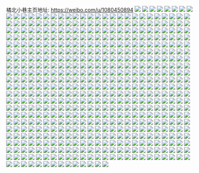 橘北小巷主页地址: https://weibo.com/u/1080450894 
![](https://wx4.sinaimg.cn/mw2000/40665f4ely1h9kt5aqblaj227k2y31ky.jpg) 
![](https://wx4.sinaimg.cn/mw2000/40665f4ely1h9kt587vdej20kw0kwtcn.jpg) 
![](https://wx4.sinaimg.cn/mw2000/40665f4ely1h9k0fqu58vj21ho1zkqv5.jpg) 
![](https://wx4.sinaimg.cn/mw2000/40665f4ely1h9hrdzfn9tj22c0340u0x.jpg) 
![](https://wx4.sinaimg.cn/mw2000/40665f4ely1h9bhupjjh9j20zo2567wi.jpg) 
![](https://wx4.sinaimg.cn/mw2000/40665f4ely1h9bhuri51gj20zo256x6p.jpg) 
![](https://wx4.sinaimg.cn/mw2000/40665f4ely1h9bhuo0wsuj20zo256u0x.jpg) 
![](https://wx4.sinaimg.cn/mw2000/40665f4ely1h9bhuuehshj20zo256x6p.jpg) 
![](https://wx4.sinaimg.cn/mw2000/40665f4ely1h9bhuspc3aj20zo2564qp.jpg) 
![](https://wx4.sinaimg.cn/mw2000/40665f4ely1h98cm7t59sj23402c0hdt.jpg) 
![](https://wx4.sinaimg.cn/mw2000/40665f4ely1h987s44xclj20zo1bkthp.jpg) 
![](https://wx4.sinaimg.cn/mw2000/40665f4ely1h8wlprrclgj20wi1ycaj1.jpg) 
![](https://wx4.sinaimg.cn/mw2000/40665f4ely1h8vknzex8yj21hc0u0wsz.jpg) 
![](https://wx4.sinaimg.cn/mw2000/40665f4ely1h8tae50bikj219e1okh38.jpg) 
![](https://wx4.sinaimg.cn/mw2000/40665f4ely1h8tae5sry6j219e1oktp8.jpg) 
![](https://wx4.sinaimg.cn/mw2000/40665f4ely1h8tae68gwlj219e1ok1af.jpg) 
![](https://wx4.sinaimg.cn/mw2000/40665f4ely1h8tae6mj6vj219e1okdzn.jpg) 
![](https://wx4.sinaimg.cn/mw2000/40665f4ely1h8tae7g40rj22c0340b29.jpg) 
![](https://wx4.sinaimg.cn/mw2000/40665f4ely1h8tae4ez9vj20zo0zo0zz.jpg) 
![](https://wx4.sinaimg.cn/mw2000/40665f4ely1h8rybbjfwkj20zo256qv6.jpg) 
![](https://wx4.sinaimg.cn/mw2000/40665f4ely1h8r656rd38j20zo1bkq8h.jpg) 
![](https://wx4.sinaimg.cn/mw2000/40665f4ely1h8r63e0cp4j22c02c0kjl.jpg) 
![](https://wx4.sinaimg.cn/mw2000/40665f4ely1h8qyulzyvtj20sp1f0q8v.jpg) 
![](https://wx4.sinaimg.cn/mw2000/40665f4ely1h8poxft9jqj21w91w9kjl.jpg) 
![](https://wx4.sinaimg.cn/mw2000/40665f4ely1h8ly3l0io9j21nk27fhdt.jpg) 
![](https://wx4.sinaimg.cn/mw2000/40665f4ely1h8hgi10dp5j20zo2567vx.jpg) 
![](https://wx4.sinaimg.cn/mw2000/40665f4ely1h8hgit7hujj22qg21u7wi.jpg) 
![](https://wx4.sinaimg.cn/mw2000/40665f4ely1h8fb54i90aj20u01hcn5p.jpg) 
![](https://wx4.sinaimg.cn/mw2000/40665f4ely1h8d646nk8bj20zo256ahc.jpg) 
![](https://wx4.sinaimg.cn/mw2000/40665f4ely1h86w3sibxyj20zo25615j.jpg) 
![](https://wx4.sinaimg.cn/mw2000/40665f4ely1h83ntn0viej21zl2nge83.jpg) 
![](https://wx4.sinaimg.cn/mw2000/40665f4ely1h83gfwpkdnj20zo0hvac5.jpg) 
![](https://wx4.sinaimg.cn/mw2000/40665f4ely1h7z4t7whcxj22c0340x6p.jpg) 
![](https://wx4.sinaimg.cn/mw2000/40665f4ely1h7td7krhxcj22c0340u0x.jpg) 
![](https://wx4.sinaimg.cn/mw2000/40665f4ely1h7td7lfvfnj21wv2jte81.jpg) 
![](https://wx4.sinaimg.cn/mw2000/40665f4ely1h7sy0sf4jlj20zo256kjl.jpg) 
![](https://wx4.sinaimg.cn/mw2000/40665f4ely1h7qzkmb8g5j21hi1zce81.jpg) 
![](https://wx4.sinaimg.cn/mw2000/40665f4ely1h7oc8fpmbpj20zo0zo78b.jpg) 
![](https://wx4.sinaimg.cn/mw2000/40665f4ely1h7fgpu6w0kj20zo256kjl.jpg) 
![](https://wx4.sinaimg.cn/mw2000/40665f4ely1h7daue1xqaj20zo0zo7bc.jpg) 
![](https://wx4.sinaimg.cn/mw2000/40665f4ely1h7bqsv02s5j20zo0hgq52.jpg) 
![](https://wx4.sinaimg.cn/mw2000/40665f4ely1h79q5b9f24j20te095tas.jpg) 
![](https://wx4.sinaimg.cn/mw2000/40665f4ely1h772k0hwo8j22560zohdv.jpg) 
![](https://wx4.sinaimg.cn/mw2000/40665f4ely1h75ssiz0xwj22ot3l3ni5.jpg) 
![](https://wx4.sinaimg.cn/mw2000/40665f4ely1h75ssdjqhuj223u2t47wj.jpg) 
![](https://wx4.sinaimg.cn/mw2000/40665f4ely1h751cd815ij20w01dcdi4.jpg) 
![](https://wx4.sinaimg.cn/mw2000/40665f4egy1h6thf4sm5nj20k00zktdy.jpg) 
![](https://wx4.sinaimg.cn/mw2000/40665f4egy1h6qc9crhj8j22ot3l3u0z.jpg) 
![](https://wx4.sinaimg.cn/mw2000/40665f4egy1h6oulodms6j225q2vnqv5.jpg) 
![](https://wx4.sinaimg.cn/mw2000/40665f4egy1h6nsfeioe3j21j02ps7wi.jpg) 
![](https://wx4.sinaimg.cn/mw2000/40665f4egy1h6nsfhcxmcj21j02ps7wi.jpg) 
![](https://wx4.sinaimg.cn/mw2000/40665f4egy1h6lv7bf3nbj21z11z1kjl.jpg) 
![](https://wx4.sinaimg.cn/mw2000/40665f4egy1h6dhb8u10qj22dc35sais.jpg) 
![](https://wx4.sinaimg.cn/mw2000/40665f4egy1h6dhb3iqorj22ji1wmjxd.jpg) 
![](https://wx4.sinaimg.cn/mw2000/40665f4egy1h6dhbdtvrhj22dc35s7dy.jpg) 
![](https://wx4.sinaimg.cn/mw2000/40665f4egy1h6dhbgf8s7j22my1z7u0x.jpg) 
![](https://wx4.sinaimg.cn/mw2000/40665f4egy1h6dhc6n91ij229p1paakn.jpg) 
![](https://wx4.sinaimg.cn/mw2000/40665f4egy1h6cktoeh9gj22ai320e83.jpg) 
![](https://wx4.sinaimg.cn/mw2000/40665f4egy1h6cku4bbbtj22ai320u0y.jpg) 
![](https://wx4.sinaimg.cn/mw2000/40665f4egy1h6cktw2jkbj22ai320b2b.jpg) 
![](https://wx4.sinaimg.cn/mw2000/40665f4egy1h6cktsuyr1j22ai320hdu.jpg) 
![](https://wx4.sinaimg.cn/mw2000/40665f4egy1h6cku0dp6rj22ai3201kz.jpg) 
![](https://wx4.sinaimg.cn/mw2000/40665f4egy1h6cktk0twtj22ai320kjm.jpg) 
![](https://wx4.sinaimg.cn/mw2000/40665f4egy1h622kglwwij20u00u0q6b.jpg) 
![](https://wx4.sinaimg.cn/mw2000/40665f4egy1h60rfoar2ej20zo256u0x.jpg) 
![](https://wx4.sinaimg.cn/mw2000/40665f4egy1h5txcttfc0j223u2t4npd.jpg) 
![](https://wx4.sinaimg.cn/mw2000/40665f4egy1h5smt7u0f0j21y52lihdt.jpg) 
![](https://wx4.sinaimg.cn/mw2000/40665f4egy1h5smt5hlkoj223u2t4npd.jpg) 
![](https://wx4.sinaimg.cn/mw2000/40665f4egy1h5smtanvo9j21s92dpe81.jpg) 
![](https://wx4.sinaimg.cn/mw2000/40665f4egy1h5smtd1eyaj223u2t4npd.jpg) 
![](https://wx4.sinaimg.cn/mw2000/40665f4egy1h5mxmb6bhhj20xn0xn132.jpg) 
![](https://wx4.sinaimg.cn/mw2000/40665f4egy1h5bn2mikafj226r2x0b2a.jpg) 
![](https://wx4.sinaimg.cn/mw2000/40665f4egy1h5bn2o7logj21t82eynpd.jpg) 
![](https://wx4.sinaimg.cn/mw2000/40665f4egy1h5bn2uk9fqj225m2vie82.jpg) 
![](https://wx4.sinaimg.cn/mw2000/40665f4egy1h5bn2ozfe1j20ov0x5dhr.jpg) 
![](https://wx4.sinaimg.cn/mw2000/40665f4egy1h5bn31356nj22bi33ehdx.jpg) 
![](https://wx4.sinaimg.cn/mw2000/40665f4egy1h594hfaphqj20e70anjti.jpg) 
![](https://wx4.sinaimg.cn/mw2000/40665f4egy1h56tgnhfahj20zo256b2a.jpg) 
![](https://wx4.sinaimg.cn/mw2000/40665f4egy1h56tgse18dj20zo256x6p.jpg) 
![](https://wx4.sinaimg.cn/mw2000/40665f4egy1h55tabjo7lj22292r0x6p.jpg) 
![](https://wx4.sinaimg.cn/mw2000/40665f4egy1h4jww9nz4gj20u01hcnap.jpg) 
![](https://wx4.sinaimg.cn/mw2000/40665f4egy1h4aob056nej22c02c0kjl.jpg) 
![](https://wx4.sinaimg.cn/mw2000/40665f4egy1h4aoajnl2yj22c02c04qq.jpg) 
![](https://wx4.sinaimg.cn/mw2000/40665f4egy1h414o9yx6ej21ds0n01kx.jpg) 
![](https://wx4.sinaimg.cn/mw2000/40665f4egy1h4094nwjkaj20rv0xh44s.jpg) 
![](https://wx4.sinaimg.cn/mw2000/40665f4egy1h3yscjln2yj20zo256x6p.jpg) 
![](https://wx4.sinaimg.cn/mw2000/40665f4egy1h3qh7tclcvj20st12ftfr.jpg) 
![](https://wx4.sinaimg.cn/mw2000/40665f4egy1h3f2n1km55j20zo256x6p.jpg) 
![](https://wx4.sinaimg.cn/mw2000/40665f4egy1h39bzdv81uj20zo2564mi.jpg) 
![](https://wx4.sinaimg.cn/mw2000/40665f4egy1h33qrgwyr5j20sg1kwdw0.jpg) 
![](https://wx4.sinaimg.cn/mw2000/40665f4egy1h33qro4joxj20sg1kwnc1.jpg) 
![](https://wx4.sinaimg.cn/mw2000/40665f4egy1h33qrmz37yj20u01hc4d6.jpg) 
![](https://wx4.sinaimg.cn/mw2000/40665f4egy1h32iitbs67j20v715l7ax.jpg) 
![](https://wx4.sinaimg.cn/mw2000/40665f4egy1h32iisd3d0j22c02c0kjl.jpg) 
![](https://wx4.sinaimg.cn/mw2000/40665f4egy1h32ij12x2dj22c02c0kjm.jpg) 
![](https://wx4.sinaimg.cn/mw2000/40665f4egy1h32ij299obj20zo0zotcz.jpg) 
![](https://wx4.sinaimg.cn/mw2000/40665f4egy1h2z9g3qy0yj20iq0iqgn0.jpg) 
![](https://wx4.sinaimg.cn/mw2000/40665f4egy1h2z9hi8rv1j20zo0zo12m.jpg) 
![](https://wx4.sinaimg.cn/mw2000/40665f4egy1h2giu90411j20zo256u0x.jpg) 
![](https://wx4.sinaimg.cn/mw2000/40665f4egy1h2c2c60530j20zo256qeo.jpg) 
![](https://wx4.sinaimg.cn/mw2000/40665f4egy1h2c2c58rhuj20qm1hg11w.jpg) 
![](https://wx4.sinaimg.cn/mw2000/40665f4egy1h2bqmi89gxj22c02c0npd.jpg) 
![](https://wx4.sinaimg.cn/mw2000/40665f4egy1h263rk2sdlj21401e0ds3.jpg) 
![](https://wx4.sinaimg.cn/mw2000/40665f4egy1h263raoeq4j229f30knpf.jpg) 
![](https://wx4.sinaimg.cn/mw2000/40665f4egy1h263rinr7nj21401e017v.jpg) 
![](https://wx4.sinaimg.cn/mw2000/40665f4egy1h259t07mgoj214p1iadxn.jpg) 
![](https://wx4.sinaimg.cn/mw2000/40665f4egy1h259t13592j216k1krka4.jpg) 
![](https://wx4.sinaimg.cn/mw2000/40665f4egy1h22c5aofadj21ok28qb29.jpg) 
![](https://wx4.sinaimg.cn/mw2000/40665f4egy1h22c5bxg2vj21tu2fs4qp.jpg) 
![](https://wx4.sinaimg.cn/mw2000/40665f4egy1h21mk0jvu1j21iq20y7l0.jpg) 
![](https://wx4.sinaimg.cn/mw2000/40665f4egy1h21mk1uvtej21ts2fqh1u.jpg) 
![](https://wx4.sinaimg.cn/mw2000/40665f4egy1h21mk303w9j21lx257dyb.jpg) 
![](https://wx4.sinaimg.cn/mw2000/40665f4egy1h21mk43e44j21vy2imh3x.jpg) 
![](https://wx4.sinaimg.cn/mw2000/40665f4egy1h1oyga6xcwj21wn2jjb29.jpg) 
![](https://wx4.sinaimg.cn/mw2000/40665f4egy1h1oyg7bv8yj22c0340qv7.jpg) 
![](https://wx4.sinaimg.cn/mw2000/40665f4egy1h1oygbid5xj21wc2j4e81.jpg) 
![](https://wx4.sinaimg.cn/mw2000/40665f4egy1h1fnpa9xlwj21uj1dw4qp.jpg) 
![](https://wx4.sinaimg.cn/mw2000/40665f4egy1h1fnp8608mj24mo3344qv.jpg) 
![](https://wx4.sinaimg.cn/mw2000/40665f4egy1h11tonx9pjj22c02c0qkc.jpg) 
![](https://wx4.sinaimg.cn/mw2000/40665f4egy1h0zhyl2gs7j213e13ek3d.jpg) 
![](https://wx4.sinaimg.cn/mw2000/40665f4ely1h0y7mxq6qij21rl1rlh9g.jpg) 
![](https://wx4.sinaimg.cn/mw2000/40665f4egy1h0vu4xlz6xj20u00u0wn5.jpg) 
![](https://wx4.sinaimg.cn/mw2000/40665f4egy1h0ujldbtsqj20zo256x6p.jpg) 
![](https://wx4.sinaimg.cn/mw2000/40665f4egy1h0s8keo84ej20u00u042t.jpg) 
![](https://wx4.sinaimg.cn/mw2000/40665f4egy1h0s8kg5tcij20u00u00uy.jpg) 
![](https://wx4.sinaimg.cn/mw2000/40665f4ely1h0qzb7xerfj20jz0qnq4j.jpg) 
![](https://wx4.sinaimg.cn/mw2000/40665f4egy1h0oj1qk9y7j21400u07ef.jpg) 
![](https://wx4.sinaimg.cn/mw2000/40665f4egy1h0mr2h2a1ej22bz2bz7wi.jpg) 
![](https://wx4.sinaimg.cn/mw2000/40665f4egy1h0ke6h080kj20zo183dq0.jpg) 
![](https://wx4.sinaimg.cn/mw2000/40665f4egy1h0ivtgj4rbj20zo256b29.jpg) 
![](https://wx4.sinaimg.cn/mw2000/40665f4egy1h0ivtkepj6j20zo256b29.jpg) 
![](https://wx4.sinaimg.cn/mw2000/40665f4egy1h0ivtny6qkj20zo256b29.jpg) 
![](https://wx4.sinaimg.cn/mw2000/40665f4egy1h0ivtqlzhpj20zo256b29.jpg) 
![](https://wx4.sinaimg.cn/mw2000/40665f4egy1h0ivttmns8j20zo256b29.jpg) 
![](https://wx4.sinaimg.cn/mw2000/40665f4egy1h07tl8y4g3j21o0280x6p.jpg) 
![](https://wx4.sinaimg.cn/mw2000/40665f4egy1h07tl3perij22dc35shdv.jpg) 
![](https://wx4.sinaimg.cn/mw2000/40665f4egy1h07tlbxk59j21rf2cl7wh.jpg) 
![](https://wx4.sinaimg.cn/mw2000/40665f4egy1h032t43vlfj22mg1yux6q.jpg) 
![](https://wx4.sinaimg.cn/mw2000/40665f4egy1h032t8xspnj22c02c04qq.jpg) 
![](https://wx4.sinaimg.cn/mw2000/40665f4egy1gzrpv1b4lzj22c03407wi.jpg) 
![](https://wx4.sinaimg.cn/mw2000/40665f4egy1gzrpuze3kfj22c0340kjl.jpg) 
![](https://wx4.sinaimg.cn/mw2000/40665f4egy1gzrpuw8dfvj21j02ps1dy.jpg) 
![](https://wx4.sinaimg.cn/mw2000/40665f4egy1gzrpv80ixrj22c0340hdu.jpg) 
![](https://wx4.sinaimg.cn/mw2000/40665f4egy1gzidlyt45kj20zo0zon2j.jpg) 
![](https://wx4.sinaimg.cn/mw2000/40665f4egy1gzg0rb62llj20aw0aw0sw.jpg) 
![](https://wx4.sinaimg.cn/mw2000/40665f4egy1gzenn69bwpj20b508djrm.jpg) 
![](https://wx4.sinaimg.cn/mw2000/40665f4egy1gzb8miqck6j20u00u0wkt.jpg) 
![](https://wx4.sinaimg.cn/mw2000/40665f4egy1gzb8mbmsowj20u0140k5c.jpg) 
![](https://wx4.sinaimg.cn/mw2000/40665f4egy1gzb8mm11qtj20u01407cl.jpg) 
![](https://wx4.sinaimg.cn/mw2000/40665f4egy1gzb8modaztj20u013z46e.jpg) 
![](https://wx4.sinaimg.cn/mw2000/40665f4egy1gz8ztru4kkj20u01hcdr4.jpg) 
![](https://wx4.sinaimg.cn/mw2000/40665f4egy1gz5bd0ilaaj20wh0ng0wo.jpg) 
![](https://wx4.sinaimg.cn/mw2000/40665f4egy1gyzru9br3cj20zo256n8k.jpg) 
![](https://wx4.sinaimg.cn/mw2000/40665f4egy1gyzru66k1ij20zo2567e9.jpg) 
![](https://wx4.sinaimg.cn/mw2000/40665f4egy1gyzrub3883j20zo256qm3.jpg) 
![](https://wx4.sinaimg.cn/mw2000/40665f4egy1gyy5567zn3j20zo0zodmk.jpg) 
![](https://wx4.sinaimg.cn/mw2000/40665f4egy1gyxgb6enldj20u00u0dls.jpg) 
![](https://wx4.sinaimg.cn/mw2000/40665f4egy1gyt0onwb5hj20zo0zojxm.jpg) 
![](https://wx4.sinaimg.cn/mw2000/40665f4egy1gyqn9xftduj20pk0pkte2.jpg) 
![](https://wx4.sinaimg.cn/mw2000/40665f4egy1gyqna03xcej20u1141x5m.jpg) 
![](https://wx4.sinaimg.cn/mw2000/40665f4egy1gyqnbb8rixj20zo0zoavx.jpg) 
![](https://wx4.sinaimg.cn/mw2000/40665f4egy1gyqn9wkwfej21201207u5.jpg) 
![](https://wx4.sinaimg.cn/mw2000/40665f4egy1gyqnbdfbjuj20rm0rm777.jpg) 
![](https://wx4.sinaimg.cn/mw2000/40665f4egy1gyqnbgwozdj20zo256qv5.jpg) 
![](https://wx4.sinaimg.cn/mw2000/40665f4egy1gyo70rt6avj20zo0zowk3.jpg) 
![](https://wx4.sinaimg.cn/mw2000/40665f4egy1gyercscr07j20n00n00v5.jpg) 
![](https://wx4.sinaimg.cn/mw2000/40665f4egy1gyb5fa214jj22bz2bzqv5.jpg) 
![](https://wx4.sinaimg.cn/mw2000/40665f4egy1gxzs1udevij20zo2567wh.jpg) 
![](https://wx4.sinaimg.cn/mw2000/40665f4egy1gxzs1ocpw5j20zo256ahi.jpg) 
![](https://wx4.sinaimg.cn/mw2000/40665f4egy1gxvm9owahhj210g0y8th1.jpg) 
![](https://wx4.sinaimg.cn/mw2000/40665f4egy1gxswsaeh4bj20zo256npd.jpg) 
![](https://wx4.sinaimg.cn/mw2000/40665f4egy1gxswscchxhj20zo256qv5.jpg) 
![](https://wx4.sinaimg.cn/mw2000/40665f4egy1gxpmcfbixhj20u0140th9.jpg) 
![](https://wx4.sinaimg.cn/mw2000/40665f4egy1gxpmcvqi8yj20u01hctht.jpg) 
![](https://wx4.sinaimg.cn/mw2000/40665f4egy1gxpmch6yivj20u014012l.jpg) 
![](https://wx4.sinaimg.cn/mw2000/40665f4egy1gxo3w7caasj20ku0ku76i.jpg) 
![](https://wx4.sinaimg.cn/mw2000/40665f4egy1gxi7ek6cpwj20zo0zo44n.jpg) 
![](https://wx4.sinaimg.cn/mw2000/40665f4egy1gxi7ekq7r1j20v91voae3.jpg) 
![](https://wx4.sinaimg.cn/mw2000/40665f4egy1gxbvcxs4g0j20zo256qv5.jpg) 
![](https://wx4.sinaimg.cn/mw2000/40665f4egy1gxbvcylp6cj20zo0dntam.jpg) 
![](https://wx4.sinaimg.cn/mw2000/40665f4egy1gxbvczyn93j22c02c0qv5.jpg) 
![](https://wx4.sinaimg.cn/mw2000/40665f4egy1gxbvcu5qdyj21x22k2npe.jpg) 
![](https://wx4.sinaimg.cn/mw2000/40665f4egy1gxactjkmt7j20g10signg.jpg) 
![](https://wx4.sinaimg.cn/mw2000/40665f4egy1gxactkccftj20u00u0dr1.jpg) 
![](https://wx4.sinaimg.cn/mw2000/40665f4egy1gxactiwyarj20u00u0div.jpg) 
![](https://wx4.sinaimg.cn/mw2000/40665f4egy1gx7268nreuj226y2xab29.jpg) 
![](https://wx4.sinaimg.cn/mw2000/40665f4egy1gx72677f8gj21za2n17wh.jpg) 
![](https://wx4.sinaimg.cn/mw2000/40665f4egy1gx7269xwyqj22c03404qp.jpg) 
![](https://wx4.sinaimg.cn/mw2000/40665f4egy1gx726bkc2pj22c0340u0x.jpg) 
![](https://wx4.sinaimg.cn/mw2000/40665f4egy1gx726doi75j21nu27skjl.jpg) 
![](https://wx4.sinaimg.cn/mw2000/40665f4egy1gx726fa5yfj22bz2bze81.jpg) 
![](https://wx4.sinaimg.cn/mw2000/40665f4egy1gx2nuuoxlfj20zo256tjg.jpg) 
![](https://wx4.sinaimg.cn/mw2000/40665f4egy1gx0a6amc01j22c02c0u0y.jpg) 
![](https://wx4.sinaimg.cn/mw2000/40665f4egy1gwwn3f68p0j22bz2bz7wh.jpg) 
![](https://wx4.sinaimg.cn/mw2000/40665f4egy1gwwn3l1chzj22c02c0qv6.jpg) 
![](https://wx4.sinaimg.cn/mw2000/40665f4egy1gwwn3q8qx2j22c02c04qq.jpg) 
![](https://wx4.sinaimg.cn/mw2000/40665f4egy1gwwn3zw5q1j219l1os1ky.jpg) 
![](https://wx4.sinaimg.cn/mw2000/40665f4egy1gwwn43vt7wj221b2prnpd.jpg) 
![](https://wx4.sinaimg.cn/mw2000/40665f4egy1gwwn49ksq9j225a2v14qq.jpg) 
![](https://wx4.sinaimg.cn/mw2000/40665f4egy1gwwn4celsyj22c02c07wi.jpg) 
![](https://wx4.sinaimg.cn/mw2000/40665f4egy1gwwn4klvp2j22c02c0e83.jpg) 
![](https://wx4.sinaimg.cn/mw2000/40665f4egy1gwwn4nco2lj22c02c0hdt.jpg) 
![](https://wx4.sinaimg.cn/mw2000/40665f4egy1gwwn4rf5m4j20on0onq7t.jpg) 
![](https://wx4.sinaimg.cn/mw2000/40665f4egy1gwwn4v4jd3j22c02c0b29.jpg) 
![](https://wx4.sinaimg.cn/mw2000/40665f4egy1gwwn4ywoogj22c02c0npd.jpg) 
![](https://wx4.sinaimg.cn/mw2000/40665f4egy1gwwn52hhv7j22c02c0e81.jpg) 
![](https://wx4.sinaimg.cn/mw2000/40665f4egy1gwwn569jecj22c02c0u0x.jpg) 
![](https://wx4.sinaimg.cn/mw2000/40665f4egy1gwvpypod5rj22c02c0e82.jpg) 
![](https://wx4.sinaimg.cn/mw2000/40665f4egy1gwvpyt0ydrj21z42muhdt.jpg) 
![](https://wx4.sinaimg.cn/mw2000/40665f4egy1gws3xmcb4wj20zo256kjl.jpg) 
![](https://wx4.sinaimg.cn/mw2000/40665f4egy1gws3xpsnooj22c03407wh.jpg) 
![](https://wx4.sinaimg.cn/mw2000/40665f4egy1gws3xst2v2j22c02c0npd.jpg) 
![](https://wx4.sinaimg.cn/mw2000/40665f4egy1gws3xvbw4xj22c02c0kjl.jpg) 
![](https://wx4.sinaimg.cn/mw2000/40665f4egy1gwql3cuzbaj20zo0zon3p.jpg) 
![](https://wx4.sinaimg.cn/mw2000/40665f4egy1gwql3fb97yj20zo0zo7bi.jpg) 
![](https://wx4.sinaimg.cn/mw2000/40665f4egy1gwql3g7dmvj20zo0zoqap.jpg) 
![](https://wx4.sinaimg.cn/mw2000/40665f4egy1gwmiykzem9j20tg1rp7ad.jpg) 
![](https://wx4.sinaimg.cn/mw2000/40665f4egy1gwl1b7423tj21vo1vox6p.jpg) 
![](https://wx4.sinaimg.cn/mw2000/40665f4egy1gwl1b4gli3j21sy2eme81.jpg) 
![](https://wx4.sinaimg.cn/mw2000/40665f4egy1gwl1b9thq1j22c02c0kjm.jpg) 
![](https://wx4.sinaimg.cn/mw2000/40665f4egy1gwk0xlwwgsj22c02c0npd.jpg) 
![](https://wx4.sinaimg.cn/mw2000/40665f4egy1gwhagvqdb4j20u0140kbb.jpg) 
![](https://wx4.sinaimg.cn/mw2000/40665f4egy1gwaod6h8fkj20ev0ev3yz.jpg) 
![](https://wx4.sinaimg.cn/mw2000/40665f4egy1gwaod50cyqj20lx0lxjup.jpg) 
![](https://wx4.sinaimg.cn/mw2000/40665f4egy1gwac3k3hg4j22c02c0kjl.jpg) 
![](https://wx4.sinaimg.cn/mw2000/40665f4egy1gwac3wl8z9j22bz2bz1ky.jpg) 
![](https://wx4.sinaimg.cn/mw2000/40665f4egy1gwac3ociu1j22c02c0npd.jpg) 
![](https://wx4.sinaimg.cn/mw2000/40665f4egy1gw89a0i8cbj22c02c0b2a.jpg) 
![](https://wx4.sinaimg.cn/mw2000/40665f4egy1gw89bet2maj20v60v642w.jpg) 
![](https://wx4.sinaimg.cn/mw2000/40665f4egy1gw89a2d1qtj20zo0zodj7.jpg) 
![](https://wx4.sinaimg.cn/mw2000/40665f4egy1gw89a5adnxj22c02c0npd.jpg) 
![](https://wx4.sinaimg.cn/mw2000/40665f4egy1gw89a7rvehj20zo0zodn5.jpg) 
![](https://wx4.sinaimg.cn/mw2000/40665f4egy1gw89adn1e4j22c033y4qr.jpg) 
![](https://wx4.sinaimg.cn/mw2000/40665f4egy1gw89a6llp4j20zo0zoqaz.jpg) 
![](https://wx4.sinaimg.cn/mw2000/40665f4egy1gw89ai1ipbj22c0340e82.jpg) 
![](https://wx4.sinaimg.cn/mw2000/40665f4egy1gw89aeypsvj21qa2b1hdt.jpg) 
![](https://wx4.sinaimg.cn/mw2000/40665f4egy1gw5lqactc4j22c02c0e82.jpg) 
![](https://wx4.sinaimg.cn/mw2000/40665f4egy1gw3ccbr7wxj20zo256467.jpg) 
![](https://wx4.sinaimg.cn/mw2000/40665f4egy1gw2jdmjxwuj21l924cx3k.jpg) 
![](https://wx4.sinaimg.cn/mw2000/40665f4egy1gw165fsv8lj22c02c0hdt.jpg) 
![](https://wx4.sinaimg.cn/mw2000/40665f4egy1gvzziwlbxhj20zo1ovgwl.jpg) 
![](https://wx4.sinaimg.cn/mw2000/40665f4egy1gvzziu4j48j20zo256kjl.jpg) 
![](https://wx4.sinaimg.cn/mw2000/40665f4egy1gvzzj06vtlj22c02c0qv5.jpg) 
![](https://wx4.sinaimg.cn/mw2000/40665f4egy1gvzttqskk2j22c02c0x6p.jpg) 
![](https://wx4.sinaimg.cn/mw2000/40665f4egy1gvztttwv91j22c02c07wi.jpg) 
![](https://wx4.sinaimg.cn/mw2000/40665f4egy1gvzttnd22wj22c02c01ky.jpg) 
![](https://wx4.sinaimg.cn/mw2000/40665f4egy1gvzttzcpzjj22c02c07wi.jpg) 
![](https://wx4.sinaimg.cn/mw2000/40665f4egy1gvt056ew5aj20u0140n5z.jpg) 
![](https://wx4.sinaimg.cn/mw2000/001b7sDkgy1gvqvzx0q7tj60u0140k0002.jpg) 
![](https://wx4.sinaimg.cn/mw2000/001b7sDkgy1gvqvzy154mj60u0140dt302.jpg) 
![](https://wx4.sinaimg.cn/mw2000/001b7sDkgy1gvqvzur867j60u0140wm702.jpg) 
![](https://wx4.sinaimg.cn/mw2000/001b7sDkgy1gvqvzzcgjjj61410u0gy402.jpg) 
![](https://wx4.sinaimg.cn/mw2000/001b7sDkgy1gvqw02imvyj60rp0rpag102.jpg) 
![](https://wx4.sinaimg.cn/mw2000/001b7sDkgy1gvqw01kdazj613z0u0k4202.jpg) 
![](https://wx4.sinaimg.cn/mw2000/001b7sDkgy1gvpwzx618uj60u00u0gr302.jpg) 
![](https://wx4.sinaimg.cn/mw2000/001b7sDkgy1gvpx00og0jj60u0140n4y02.jpg) 
![](https://wx4.sinaimg.cn/mw2000/001b7sDkgy1gvpwzze51rj60u00u012e02.jpg) 
![](https://wx4.sinaimg.cn/mw2000/001b7sDkgy1gvpnr8dj33j60u00u00yp02.jpg) 
![](https://wx4.sinaimg.cn/mw2000/001b7sDkgy1gvpnr9z6u1j60u00u0gv602.jpg) 
![](https://wx4.sinaimg.cn/mw2000/001b7sDkgy1gvpnrb4zh0j60u00u07c102.jpg) 
![](https://wx4.sinaimg.cn/mw2000/001b7sDkgy1gvpnrchuowj60u00u045402.jpg) 
![](https://wx4.sinaimg.cn/mw2000/001b7sDkgy1gvpnr6a5ckj60u01hcwl102.jpg) 
![](https://wx4.sinaimg.cn/mw2000/001b7sDkgy1gvpnrdgoa6j60u00u0q7002.jpg) 
![](https://wx4.sinaimg.cn/mw2000/001b7sDkgy1gvnhldrksij60zo256dq402.jpg) 
![](https://wx4.sinaimg.cn/mw2000/001b7sDkgy1gvnhlbd6p1j61v90rn4hf02.jpg) 
![](https://wx4.sinaimg.cn/mw2000/001b7sDkgy1gvnhlrd0h6j60zo2561ky02.jpg) 
![](https://wx4.sinaimg.cn/mw2000/001b7sDkgy1gvn6a99qjoj62tc2407wj02.jpg) 
![](https://wx4.sinaimg.cn/mw2000/001b7sDkgy1gvn6a38tpzj61jk1jk4gp02.jpg) 
![](https://wx4.sinaimg.cn/mw2000/001b7sDkgy1gvn6a1g2c4j62tc2401kz02.jpg) 
![](https://wx4.sinaimg.cn/mw2000/001b7sDkgy1gvhsp6yec4j62c02c07wh02.jpg) 
![](https://wx4.sinaimg.cn/mw2000/001b7sDkgy1gvhsp955vdj60zo256gy302.jpg) 
![](https://wx4.sinaimg.cn/mw2000/001b7sDkgy1gvhspbkjf2j62c02c0qv502.jpg) 
![](https://wx4.sinaimg.cn/mw2000/001b7sDkgy1gvhsp3851cj62c02c0x6p02.jpg) 
![](https://wx4.sinaimg.cn/mw2000/001b7sDkgy1gvhsphmuhkj61iu1554qp02.jpg) 
![](https://wx4.sinaimg.cn/mw2000/001b7sDkgy1gvhsplel6gj62c02c0u0y02.jpg) 
![](https://wx4.sinaimg.cn/mw2000/001b7sDkgy1gvgjp1y17gj615o1qjb2902.jpg) 
![](https://wx4.sinaimg.cn/mw2000/001b7sDkgy1gvgjot94fsj62c02c0u0y02.jpg) 
![](https://wx4.sinaimg.cn/mw2000/001b7sDkgy1gvgjp42p89j615o1qi4qp02.jpg) 
![](https://wx4.sinaimg.cn/mw2000/001b7sDkgy1gvgjon4y62j62c03401ky02.jpg) 
![](https://wx4.sinaimg.cn/mw2000/001b7sDkgy1gvgjozhxc0j60wj1lu7v002.jpg) 
![](https://wx4.sinaimg.cn/mw2000/001b7sDkgy1gvgjpcumsaj63402c0kjq02.jpg) 
![](https://wx4.sinaimg.cn/mw2000/001b7sDkgy1gvgjpn90cpj61zi1hmb2902.jpg) 
![](https://wx4.sinaimg.cn/mw2000/001b7sDkgy1gvgjpi1l1vj62c02c0b2902.jpg) 
![](https://wx4.sinaimg.cn/mw2000/001b7sDkgy1gvgjpk72arj618f1n81kx02.jpg) 
![](https://wx4.sinaimg.cn/mw2000/001b7sDkgy1gvg6rbp3pcj60u00u0q8802.jpg) 
![](https://wx4.sinaimg.cn/mw2000/001b7sDkgy1gvg6rdwdzgj60u00u0wki02.jpg) 
![](https://wx4.sinaimg.cn/mw2000/001b7sDkgy1gvg6reruhzj60u00u07a002.jpg) 
![](https://wx4.sinaimg.cn/mw2000/001b7sDkgy1gvfao6es8pj62c0340hdv02.jpg) 
![](https://wx4.sinaimg.cn/mw2000/001b7sDkgy1gvfao0kj0zj62c02c0hdt02.jpg) 
![](https://wx4.sinaimg.cn/mw2000/001b7sDkgy1gvfaoamle0j62c02c0b2a02.jpg) 
![](https://wx4.sinaimg.cn/mw2000/001b7sDkgy1gvd6ig2k8jj61rx2d81ky02.jpg) 
![](https://wx4.sinaimg.cn/mw2000/001b7sDkgy1gvd6icq29yj62bz2bz1kz02.jpg) 
![](https://wx4.sinaimg.cn/mw2000/001b7sDkgy1gvd6iifyokj62c02c0u0x02.jpg) 
![](https://wx4.sinaimg.cn/mw2000/001b7sDkgy1gvd6ikjllkj61uw1uwkjl02.jpg) 
![](https://wx4.sinaimg.cn/mw2000/001b7sDkgy1gvd6ioi41sj62c03401kz02.jpg) 
![](https://wx4.sinaimg.cn/mw2000/001b7sDkgy1gvd6nz6jy8j62bz2bz7wi02.jpg) 
![](https://wx4.sinaimg.cn/mw2000/001b7sDkgy1gvageqcmtnj60u00u079y02.jpg) 
![](https://wx4.sinaimg.cn/mw2000/001b7sDkgy1gvagerhgeuj60u0140wtx02.jpg) 
![](https://wx4.sinaimg.cn/mw2000/001b7sDkgy1gvagesf5hyj60u01fk0vw02.jpg) 
![](https://wx4.sinaimg.cn/mw2000/001b7sDkgy1gvagemgb3uj60u00u0wf902.jpg) 
![](https://wx4.sinaimg.cn/mw2000/001b7sDkgy1gvageowwo5j60u00u048q02.jpg) 
![](https://wx4.sinaimg.cn/mw2000/001b7sDkgy1gvagetg73bj60u00u010202.jpg) 
![](https://wx4.sinaimg.cn/mw2000/001b7sDkgy1gvageua5g9j60u014013402.jpg) 
![](https://wx4.sinaimg.cn/mw2000/001b7sDkgy1gvagevh15jj61400u019502.jpg) 
![](https://wx4.sinaimg.cn/mw2000/001b7sDkgy1gvagewkpd2j60u00u046h02.jpg) 
![](https://wx4.sinaimg.cn/mw2000/001b7sDkgy1gv8lalldw3j60k10qq0yt02.jpg) 
![](https://wx4.sinaimg.cn/mw2000/001b7sDkgy1gv8lb0e80dj61ga1gato702.jpg) 
![](https://wx4.sinaimg.cn/mw2000/001b7sDkgy1gv8laoqg76j62c02c0u0x02.jpg) 
![](https://wx4.sinaimg.cn/mw2000/001b7sDkgy1gv8laynxooj60zo256x0s02.jpg) 
![](https://wx4.sinaimg.cn/mw2000/001b7sDkgy1gv8laqudx5j615o1qi7wh02.jpg) 
![](https://wx4.sinaimg.cn/mw2000/001b7sDkgy1gv8lav5k5nj62c03404qq02.jpg) 
![](https://wx4.sinaimg.cn/mw2000/001b7sDkgy1gv8lak12h9j61xm2kuqv502.jpg) 
![](https://wx4.sinaimg.cn/mw2000/001b7sDkgy1gv8lb89jmej62c03401l102.jpg) 
![](https://wx4.sinaimg.cn/mw2000/001b7sDkgy1gv8lbcblrnj61ya2lqqv502.jpg) 
![](https://wx4.sinaimg.cn/mw2000/001b7sDkgy1gv7ft1ewrkj62c02c04qq02.jpg) 
![](https://wx4.sinaimg.cn/mw2000/001b7sDkgy1gv7ft49n98j62bz2bzkjl02.jpg) 
![](https://wx4.sinaimg.cn/mw2000/001b7sDkgy1gv7ft8xntkj61tk2ffqv602.jpg) 
![](https://wx4.sinaimg.cn/mw2000/001b7sDkgy1gv7ftbbd9fj615c15ctq602.jpg) 
![](https://wx4.sinaimg.cn/mw2000/001b7sDkgy1gv7ftdw6odj61t02eou0x02.jpg) 
![](https://wx4.sinaimg.cn/mw2000/001b7sDkgy1gv7fthskwjj626a2we4qq02.jpg) 
![](https://wx4.sinaimg.cn/mw2000/001b7sDkgy1gv7ftn09uzj62c0340hdu02.jpg) 
![](https://wx4.sinaimg.cn/mw2000/001b7sDkgy1gv7ftq6h2mj624v24vkjm02.jpg) 
![](https://wx4.sinaimg.cn/mw2000/001b7sDkgy1gv7ftukdooj62c0340hdu02.jpg) 
![](https://wx4.sinaimg.cn/mw2000/001b7sDkgy1gv2sdne090j61ou2941ky02.jpg) 
![](https://wx4.sinaimg.cn/mw2000/001b7sDkgy1gv2sdqmjgej61181dm1kx02.jpg) 
![](https://wx4.sinaimg.cn/mw2000/001b7sDkgy1gv2sdt5da9j61h61yw7wh02.jpg) 
![](https://wx4.sinaimg.cn/mw2000/001b7sDkgy1gv2sdy4wbsj61pe29vu0y02.jpg) 
![](https://wx4.sinaimg.cn/mw2000/001b7sDkgy1gv2se432dij62c02c0npe02.jpg) 
![](https://wx4.sinaimg.cn/mw2000/001b7sDkgy1gv2se8asxxj616o1kwe5u02.jpg) 
![](https://wx4.sinaimg.cn/mw2000/001b7sDkgy1gv2se9rr8uj6135135k7y02.jpg) 
![](https://wx4.sinaimg.cn/mw2000/001b7sDkgy1gv2sebfj28j61el1elh2202.jpg) 
![](https://wx4.sinaimg.cn/mw2000/001b7sDkgy1gv2secncc3j61hr1hrn8i02.jpg) 
![](https://wx4.sinaimg.cn/mw2000/001b7sDkgy1gv1hg9awnmj60zo0zoq9h02.jpg) 
![](https://wx4.sinaimg.cn/mw2000/001b7sDkgy1gv1hgdsbf3j62bz2bz1ky02.jpg) 
![](https://wx4.sinaimg.cn/mw2000/001b7sDkgy1gv1hgf9j16j612b12b4ci02.jpg) 
![](https://wx4.sinaimg.cn/mw2000/001b7sDkgy1gv1hgiz7w8j62c03401kz02.jpg) 
![](https://wx4.sinaimg.cn/mw2000/001b7sDkgy1gv1hgb7zoqj60u00u0gq202.jpg) 
![](https://wx4.sinaimg.cn/mw2000/001b7sDkgy1gv1hgndqcpj63402c07wk02.jpg) 
![](https://wx4.sinaimg.cn/mw2000/001b7sDkgy1gv1hgqwt3hj61dd1ddh2w02.jpg) 
![](https://wx4.sinaimg.cn/mw2000/001b7sDkgy1gv1hgt60p8j60sg0sgk3q02.jpg) 
![](https://wx4.sinaimg.cn/mw2000/001b7sDkgy1gv1hgv37z8j63401r0u0x02.jpg) 
![](https://wx4.sinaimg.cn/mw2000/001b7sDkly1guz5r14bqdj60w01kw11q02.jpg) 
![](https://wx4.sinaimg.cn/mw2000/001b7sDkly1guz5r2iurvj62c02c0hdt02.jpg) 
![](https://wx4.sinaimg.cn/mw2000/001b7sDkly1guz5r6c0n8j62c02c01ky02.jpg) 
![](https://wx4.sinaimg.cn/mw2000/001b7sDkly1guz5r9ahr5j62c02c07wi02.jpg) 
![](https://wx4.sinaimg.cn/mw2000/001b7sDkly1guz5rbrv1kj621s2qehc702.jpg) 
![](https://wx4.sinaimg.cn/mw2000/001b7sDkly1guz5rdhyf3j60sg0sgq9s02.jpg) 
![](https://wx4.sinaimg.cn/mw2000/001b7sDkly1guxuz0xatnj61un2gvu0x02.jpg) 
![](https://wx4.sinaimg.cn/mw2000/001b7sDkly1guxuz9nutlj61jk223e8102.jpg) 
![](https://wx4.sinaimg.cn/mw2000/001b7sDkly1guxuyrnqaoj62802yoqv602.jpg) 
![](https://wx4.sinaimg.cn/mw2000/001b7sDkly1guxv0ibf9vj62802yohdu02.jpg) 
![](https://wx4.sinaimg.cn/mw2000/001b7sDkly1guxv0nghqej62c02c0e8102.jpg) 
![](https://wx4.sinaimg.cn/mw2000/001b7sDkly1guxuzhu57vj62802yoqv502.jpg) 
![](https://wx4.sinaimg.cn/mw2000/001b7sDkly1guwoj76ee8j61xh2knu0x02.jpg) 
![](https://wx4.sinaimg.cn/mw2000/001b7sDkly1guqq10ph5dj62c02c07wh02.jpg) 
![](https://wx4.sinaimg.cn/mw2000/001b7sDkly1guoicmws84j62c02c0npe02.jpg) 
![](https://wx4.sinaimg.cn/mw2000/001b7sDkly1guoicqr9ghj61fa1fae8102.jpg) 
![](https://wx4.sinaimg.cn/mw2000/001b7sDkly1guoicr4bouj60n00n0myu02.jpg) 
![](https://wx4.sinaimg.cn/mw2000/001b7sDkly1guoickg1ymj62c02c04qq02.jpg) 
![](https://wx4.sinaimg.cn/mw2000/001b7sDkly1guoicrmz93j60wv0wvtfi02.jpg) 
![](https://wx4.sinaimg.cn/mw2000/001b7sDkly1guoicuqhtvj6235235kjm02.jpg) 
![](https://wx4.sinaimg.cn/mw2000/001b7sDkly1gul95z06lyj60n00l975i02.jpg) 
![](https://wx4.sinaimg.cn/mw2000/001b7sDkly1gul95yt39bj60fo0foq3m02.jpg) 
![](https://wx4.sinaimg.cn/mw2000/001b7sDkly1gug79cov20j60ku0kuabu02.jpg) 
![](https://wx4.sinaimg.cn/mw2000/001b7sDkly1gug79cuqeej60ku0ku3zr02.jpg) 
![](https://wx4.sinaimg.cn/mw2000/001b7sDkly1gug79d1fb2j60ku0kuta402.jpg) 
![](https://wx4.sinaimg.cn/mw2000/001b7sDkly1gufbgxry7hj621e21eqv502.jpg) 
![](https://wx4.sinaimg.cn/mw2000/001b7sDkly1gufbgzjoi3j62c0340b2a02.jpg) 
![](https://wx4.sinaimg.cn/mw2000/001b7sDkly1gufbgwru6wj61x51x5hdt02.jpg) 
![](https://wx4.sinaimg.cn/mw2000/001b7sDkly1guck78dlufj62c02c0b2902.jpg) 
![](https://wx4.sinaimg.cn/mw2000/001b7sDkly1guck78s0d1j60vj0vjguh02.jpg) 
![](https://wx4.sinaimg.cn/mw2000/001b7sDkly1guck79gwwjj62c02c0kjm02.jpg) 
![](https://wx4.sinaimg.cn/mw2000/001b7sDkly1guck77qubdj62c02c0b2a02.jpg) 
![](https://wx4.sinaimg.cn/mw2000/001b7sDkly1guck7a5hluj62c02c0b2902.jpg) 
![](https://wx4.sinaimg.cn/mw2000/001b7sDkly1guck7bej05j62c0340kjm02.jpg) 
![](https://wx4.sinaimg.cn/mw2000/001b7sDkly1gu94cb1lagj60f50f540d02.jpg) 
![](https://wx4.sinaimg.cn/mw2000/001b7sDkly1gu94ca4hp0j61y82lnnpe02.jpg) 
![](https://wx4.sinaimg.cn/mw2000/001b7sDkly1gu94c8g08cj60gv0gv0v902.jpg) 
![](https://wx4.sinaimg.cn/mw2000/40665f4ely1gtu2k1san0j23402c0e83.jpg) 
![](https://wx4.sinaimg.cn/mw2000/40665f4ely1gtqw1grnzgj22c02c0e81.jpg) 
![](https://wx4.sinaimg.cn/mw2000/40665f4ely1gtqw1hy4ugj21xp1xphdt.jpg) 
![](https://wx4.sinaimg.cn/mw2000/40665f4ely1gtpunc0xdwj221x21x1kx.jpg) 
![](https://wx4.sinaimg.cn/mw2000/40665f4ely1gtpundimz7j22c02c0u0x.jpg) 
![](https://wx4.sinaimg.cn/mw2000/40665f4ely1gtpunfbvfkj22c02c0hdt.jpg) 
![](https://wx4.sinaimg.cn/mw2000/40665f4ely1gtpun8zdpjj22c02c0qv5.jpg) 
![](https://wx4.sinaimg.cn/mw2000/40665f4ely1gtpunat22cj22c02c0npe.jpg) 
![](https://wx4.sinaimg.cn/mw2000/40665f4ely1gtpungtzqxj23402c0e82.jpg) 
![](https://wx4.sinaimg.cn/mw2000/40665f4ely1gtpunholxzj21201207dx.jpg) 
![](https://wx4.sinaimg.cn/mw2000/40665f4ely1gtpunih2ncj22c0340e81.jpg) 
![](https://wx4.sinaimg.cn/mw2000/40665f4ely1gtpunjg3s9j22c02c0qv5.jpg) 
![](https://wx4.sinaimg.cn/mw2000/40665f4ely1gtpunkuk80j20li0litd3.jpg) 
![](https://wx4.sinaimg.cn/mw2000/40665f4ely1gtpunlcqwlj21lb1lb1kx.jpg) 
![](https://wx4.sinaimg.cn/mw2000/40665f4ely1gtpunm84odj22c02c0e81.jpg) 
![](https://wx4.sinaimg.cn/mw2000/40665f4ely1gtpunn53spj21gz1yn7wh.jpg) 
![](https://wx4.sinaimg.cn/mw2000/40665f4ely1gtpuno053hj22042o64qp.jpg) 
![](https://wx4.sinaimg.cn/mw2000/40665f4ely1gtl98jebkaj22c02c0kjl.jpg) 
![](https://wx4.sinaimg.cn/mw2000/40665f4ely1gti2dirnrxj22802yoe83.jpg) 
![](https://wx4.sinaimg.cn/mw2000/40665f4ely1gthxc1r67nj21bj1rdtt7.jpg) 
![](https://wx4.sinaimg.cn/mw2000/40665f4ely1gtd2gc7dpuj20970973zf.jpg) 
![](https://wx4.sinaimg.cn/mw2000/40665f4ely1gt5974ba0uj22xq27bkjn.jpg) 
![](https://wx4.sinaimg.cn/mw2000/40665f4ely1gt3pguuvyaj20n00z6gns.jpg) 
![](https://wx4.sinaimg.cn/mw2000/40665f4ely1gt2v4tve30j21oz1oz7wh.jpg) 
![](https://wx4.sinaimg.cn/mw2000/40665f4ely1gt2v4v0ai8j21ms26gnpd.jpg) 
![](https://wx4.sinaimg.cn/mw2000/40665f4ely1gss6w4pszzj22c0340x6p.jpg) 
![](https://wx4.sinaimg.cn/mw2000/40665f4ely1gss6w6ugi5j214h1hzqm9.jpg) 
![](https://wx4.sinaimg.cn/mw2000/40665f4ely1gss6waizh8j21841mt1kx.jpg) 
![](https://wx4.sinaimg.cn/mw2000/40665f4ely1gss6wemihzj21nk1nke81.jpg) 
![](https://wx4.sinaimg.cn/mw2000/40665f4ely1gsqaq5j1xfj22c01r0e81.jpg) 
![](https://wx4.sinaimg.cn/mw2000/40665f4ely1gsqaq6mfikj21oz1oz7wh.jpg) 
![](https://wx4.sinaimg.cn/mw2000/40665f4ely1gsqaq7l36pj23402c0x6p.jpg) 
![](https://wx4.sinaimg.cn/mw2000/40665f4ely1gsqaq8a0o2j20n00n0jus.jpg) 
![](https://wx4.sinaimg.cn/mw2000/40665f4ely1gsqaq8jnemj20vn167tj9.jpg) 
![](https://wx4.sinaimg.cn/mw2000/40665f4ely1gsqaq94fjrj21c31c3x03.jpg) 
![](https://wx4.sinaimg.cn/mw2000/40665f4ely1gsj35wy9zyj20n00yi4ae.jpg) 
![](https://wx4.sinaimg.cn/mw2000/40665f4ely1gsj35wqurpj20lb0sgtfd.jpg) 
![](https://wx4.sinaimg.cn/mw2000/40665f4ely1gsj35x5k8ej20n00yjgvm.jpg) 
![](https://wx4.sinaimg.cn/mw2000/40665f4ely1gsd6i1d97ej22c0340npd.jpg) 
![](https://wx4.sinaimg.cn/mw2000/40665f4ely1gsd6i3prrwj20n01dsdms.jpg) 
![](https://wx4.sinaimg.cn/mw2000/40665f4ely1gsd6hzwqswj229b30fe7d.jpg) 
![](https://wx4.sinaimg.cn/mw2000/40665f4ely1gsd6i7feg7j22802you16.jpg) 
![](https://wx4.sinaimg.cn/mw2000/40665f4ely1gsd6i3el7ij21mj1mjhdu.jpg) 
![](https://wx4.sinaimg.cn/mw2000/40665f4ely1gsd6i48930j22c0340e81.jpg) 
![](https://wx4.sinaimg.cn/mw2000/40665f4ely1gsb4j83m0tj218n18nkgq.jpg) 
![](https://wx4.sinaimg.cn/mw2000/40665f4ely1gsb4j5u666j22c0340e82.jpg) 
![](https://wx4.sinaimg.cn/mw2000/40665f4ely1gsb4j6io53j22c02c0kjl.jpg) 
![](https://wx4.sinaimg.cn/mw2000/40665f4ely1gsb4j9h78aj21vk1vk7wh.jpg) 
![](https://wx4.sinaimg.cn/mw2000/40665f4ely1gs9r6ud5hdj21bk1rfu0y.jpg) 
![](https://wx4.sinaimg.cn/mw2000/40665f4ely1gs45okqkeej22c02c07hk.jpg) 
![](https://wx4.sinaimg.cn/mw2000/40665f4ely1gs45omi0xaj22c02c0e81.jpg) 
![](https://wx4.sinaimg.cn/mw2000/40665f4ely1gs45ok1g5cj22bv2bvb2e.jpg) 
![](https://wx4.sinaimg.cn/mw2000/40665f4ely1gs45op71wyj22bv2bvb2e.jpg) 
![](https://wx4.sinaimg.cn/mw2000/40665f4ely1gs45q1pkulj22802you0y.jpg) 
![](https://wx4.sinaimg.cn/mw2000/40665f4ely1gs45pyr0u6j22c02c04qq.jpg) 
![](https://wx4.sinaimg.cn/mw2000/40665f4ely1grtnh658z1j20n00yidoa.jpg) 
![](https://wx4.sinaimg.cn/mw2000/40665f4ely1grtnh6c7mcj22c02c04ez.jpg) 
![](https://wx4.sinaimg.cn/mw2000/40665f4ely1grtnh7bmrtj20n01a0h06.jpg) 
![](https://wx4.sinaimg.cn/mw2000/40665f4ely1grtnh8g71uj2285285b2d.jpg) 
![](https://wx4.sinaimg.cn/mw2000/40665f4ely1grtnh96ivhj22c02c01kx.jpg) 
![](https://wx4.sinaimg.cn/mw2000/40665f4ely1grtnhabjn7j22c02c0n68.jpg) 
![](https://wx4.sinaimg.cn/mw2000/40665f4ely1grnqrmmf5hj22c02c0e81.jpg) 
![](https://wx4.sinaimg.cn/mw2000/40665f4ely1grnqrnx0szj21n31n317k.jpg) 
![](https://wx4.sinaimg.cn/mw2000/40665f4ely1grnqrougiwj22c02c04qp.jpg) 
![](https://wx4.sinaimg.cn/mw2000/40665f4ely1grnqrq9e86j22c02c0b29.jpg) 
![](https://wx4.sinaimg.cn/mw2000/40665f4ely1grnqrrop0kj22c02c0npb.jpg) 
![](https://wx4.sinaimg.cn/mw2000/40665f4ely1grnqrt1h0ij22c02c0hdt.jpg) 
![](https://wx4.sinaimg.cn/mw2000/40665f4ely1gr1s5fwykuj22c02c0tok.jpg) 
![](https://wx4.sinaimg.cn/mw2000/40665f4ely1gq8jd98g1yj22c02c04qp.jpg) 
![](https://wx4.sinaimg.cn/mw2000/40665f4ely1gq8jdacin7j22c02c0e81.jpg) 
![](https://wx4.sinaimg.cn/mw2000/40665f4ely1gq8jdblmw1j21rx1rx7qn.jpg) 
![](https://wx4.sinaimg.cn/mw2000/40665f4ely1gpyefy9bj2j229r29rx6p.jpg) 
![](https://wx4.sinaimg.cn/mw2000/40665f4ely1gpi2mbvr9fj22c02c0kjl.jpg) 
![](https://wx4.sinaimg.cn/mw2000/40665f4ely1gpi2mbix0gj20eb0eb0t5.jpg) 
![](https://wx4.sinaimg.cn/mw2000/40665f4ely1gpdum8z11vj20n00n0dka.jpg) 
![](https://wx4.sinaimg.cn/mw2000/40665f4ely1gpdum99i49j20n00n0dhj.jpg) 
![](https://wx4.sinaimg.cn/mw2000/40665f4ely1gpafsia63zj20mz1dsag6.jpg) 
![](https://wx4.sinaimg.cn/mw2000/40665f4ely1gp6nhu3lfqj22l91xye81.jpg) 
![](https://wx4.sinaimg.cn/mw2000/40665f4ely1gp6nhsi5ivj22901or4qp.jpg) 
![](https://wx4.sinaimg.cn/mw2000/40665f4ely1gp6nhr7jn1j22ax1q7e81.jpg) 
![](https://wx4.sinaimg.cn/mw2000/40665f4ely1gp18mqm4bdj20k00k0gwd.jpg) 
![](https://wx4.sinaimg.cn/mw2000/40665f4ely1goap8iwejnj22c02c0hdu.jpg) 
![](https://wx4.sinaimg.cn/mw2000/40665f4ely1ge54q1jzcfj21sc2dsb29.jpg) 
![](https://wx4.sinaimg.cn/mw2000/40665f4ely1ge54q09wllj22c0340kjl.jpg) 
![](https://wx4.sinaimg.cn/mw2000/40665f4ely1ge54q6ud42j21o0280b2a.jpg) 
![](https://wx4.sinaimg.cn/mw2000/40665f4ely1ge54q5sgtwj22b53407wk.jpg) 
![](https://wx4.sinaimg.cn/mw2000/40665f4ely1ge54q4dfzbj22c02c01kz.jpg) 
![](https://wx4.sinaimg.cn/mw2000/40665f4ely1ge54q36d5zj22aw33ohdv.jpg) 
![](https://wx4.sinaimg.cn/mw2000/40665f4ely1ge54q7hvb1j23402c0qv5.jpg) 
![](https://wx4.sinaimg.cn/mw2000/40665f4ely1ge54qajcj6j20dw0dwjs8.jpg) 
![](https://wx4.sinaimg.cn/mw2000/40665f4ely1ge54q9vle3j22c02c0b2b.jpg) 
![](https://wx4.sinaimg.cn/mw2000/40665f4ely1gdli7sdze8j22c02c0npe.jpg) 
![](https://wx4.sinaimg.cn/mw2000/40665f4ely1gdli7xagn1j216o1ku7wh.jpg) 
![](https://wx4.sinaimg.cn/mw2000/40665f4ely1gdli7t43dfj22c02c0b2a.jpg) 
![](https://wx4.sinaimg.cn/mw2000/40665f4ely1gdli7u5pjwj22c02c04qq.jpg) 
![](https://wx4.sinaimg.cn/mw2000/40665f4ely1gdli7y0xl4j22c02c0kjm.jpg) 
![](https://wx4.sinaimg.cn/mw2000/40665f4ely1gdli7z79q5j23402c0e82.jpg) 
![](https://wx4.sinaimg.cn/mw2000/40665f4egy1gb1es8fvi4j22c02c0hdu.jpg) 
![](https://wx4.sinaimg.cn/mw2000/40665f4egy1gb1esf9t8aj22c02c0kjm.jpg) 
![](https://wx4.sinaimg.cn/mw2000/40665f4egy1gb1et7pgk7j23402c0b29.jpg) 
![](https://wx4.sinaimg.cn/mw2000/40665f4egy1gb1eskiheij21o0280qv5.jpg) 
![](https://wx4.sinaimg.cn/mw2000/40665f4egy1gb1esxdg8cj22c0340qv9.jpg) 
![](https://wx4.sinaimg.cn/mw2000/40665f4egy1gb1et2tnvsj21sc2dsqv5.jpg) 
![](https://wx4.sinaimg.cn/mw2000/40665f4egy1gb1etcuyerj23402c07wh.jpg) 
![](https://wx4.sinaimg.cn/mw2000/40665f4egy1gb1etq8w0aj22c02c04qs.jpg) 
![](https://wx4.sinaimg.cn/mw2000/40665f4egy1gb1eu7dbbjj22c0340qv9.jpg) 
![](https://wx4.sinaimg.cn/mw2000/40665f4egy1gatftx09vvj22c0340qv8.jpg) 
![](https://wx4.sinaimg.cn/mw2000/40665f4egy1gatfrz21utj22c02c07wj.jpg) 
![](https://wx4.sinaimg.cn/mw2000/40665f4egy1gatfsfqnpyj22c03407wj.jpg) 
![](https://wx4.sinaimg.cn/mw2000/40665f4egy1gatfrfkzgsj22c02c0npf.jpg) 
![](https://wx4.sinaimg.cn/mw2000/40665f4egy1gatfstdyj0j22c02c0e82.jpg) 
![](https://wx4.sinaimg.cn/mw2000/40665f4egy1gatft5n7vkj21g91g9kjl.jpg) 
![](https://wx4.sinaimg.cn/mw2000/40665f4egy1gatfudkjxkj22c0340npg.jpg) 
![](https://wx4.sinaimg.cn/mw2000/40665f4egy1gatfrj8imij20n00yitpj.jpg) 
![](https://wx4.sinaimg.cn/mw2000/40665f4egy1gatfupytwqj22c02c04qr.jpg) 
![](https://wx4.sinaimg.cn/mw2000/40665f4egy1gatfv6u8vvj22c0340e86.jpg) 
![](https://wx4.sinaimg.cn/mw2000/40665f4egy1gatfvfy8aij23402c0x6q.jpg) 
![](https://wx4.sinaimg.cn/mw2000/40665f4egy1gatfvnxorvj22c0340b2a.jpg) 
![](https://wx4.sinaimg.cn/mw2000/40665f4ely1gagb39qr1lj21400u0q88.jpg) 
![](https://wx4.sinaimg.cn/mw2000/40665f4ely1gagb3a65j8j21400u0wny.jpg) 
![](https://wx4.sinaimg.cn/mw2000/40665f4ely1gagb3awsnyj20n01x0wzw.jpg) 
![](https://wx4.sinaimg.cn/mw2000/40665f4ely1gagb3bfdwjj20n00rnwio.jpg) 
![](https://wx4.sinaimg.cn/mw2000/40665f4ely1gagb3c49a8j20u10u0aqj.jpg) 
![](https://wx4.sinaimg.cn/mw2000/40665f4ely1gagb39ex1lj21400u0qa2.jpg) 
![](https://wx4.sinaimg.cn/mw2000/40665f4ely1gaf4u30sgwj20u00u0k0v.jpg) 
![](https://wx4.sinaimg.cn/mw2000/40665f4ely1gaf4u3nvwbj20u00u07gr.jpg) 
![](https://wx4.sinaimg.cn/mw2000/40665f4ely1gaf4u4pjifj20u01407iz.jpg) 
![](https://wx4.sinaimg.cn/mw2000/40665f4ely1gaf4u62fdij20u00u0dmg.jpg) 
![](https://wx4.sinaimg.cn/mw2000/40665f4ely1gaf4u6lb2sj20u0140ti4.jpg) 
![](https://wx4.sinaimg.cn/mw2000/40665f4ely1gaf4uaoamzj21400u0wn1.jpg) 
![](https://wx4.sinaimg.cn/mw2000/40665f4ely1gaf4u5fvitj20u0140nbo.jpg) 
![](https://wx4.sinaimg.cn/mw2000/40665f4ely1gaf4vj0m9cj20u00u0n88.jpg) 
![](https://wx4.sinaimg.cn/mw2000/40665f4ely1gaf4vjur9gj21400u012x.jpg) 
![](https://wx4.sinaimg.cn/mw2000/40665f4ely1gaf4vkx1r9j20u0140wrg.jpg) 
![](https://wx4.sinaimg.cn/mw2000/40665f4ely1gaf4vlnmaej20u0140jzb.jpg) 
![](https://wx4.sinaimg.cn/mw2000/40665f4ely1gaf4vm55snj20u0140qbl.jpg) 
![](https://wx4.sinaimg.cn/mw2000/40665f4egy1g9v8pot5dkj224023xb2a.jpg) 
![](https://wx4.sinaimg.cn/mw2000/40665f4egy1g9v8pu2z7nj224023zhdt.jpg) 
![](https://wx4.sinaimg.cn/mw2000/40665f4egy1g9v8q0rglgj22tc240u0y.jpg) 
![](https://wx4.sinaimg.cn/mw2000/40665f4egy1g9v8qddimhj22tc240hdu.jpg) 
![](https://wx4.sinaimg.cn/mw2000/40665f4egy1g9v8qibtn3j224023ye81.jpg) 
![](https://wx4.sinaimg.cn/mw2000/40665f4egy1g9v8qnvb5vj224023ze81.jpg) 
![](https://wx4.sinaimg.cn/mw2000/40665f4egy1g9v8qx92lwj22tc240x6q.jpg) 
![](https://wx4.sinaimg.cn/mw2000/40665f4egy1g9v8r8epjqj22tc240qv7.jpg) 
![](https://wx4.sinaimg.cn/mw2000/40665f4egy1g9v8ri3b6fj22402tcb2b.jpg) 
![](https://wx4.sinaimg.cn/mw2000/40665f4egy1g9v8rqgt6aj224023zb2b.jpg) 
![](https://wx4.sinaimg.cn/mw2000/40665f4egy1g9v8rypxltj22tc240b2a.jpg) 
![](https://wx4.sinaimg.cn/mw2000/40665f4egy1g9v8s6ajm9j22tc2404qq.jpg) 
![](https://wx4.sinaimg.cn/mw2000/40665f4egy1g9g3n5gp9vj21w12ip1kz.jpg) 
![](https://wx4.sinaimg.cn/mw2000/40665f4egy1g9g3ngl0exj21w12ipe84.jpg) 
![](https://wx4.sinaimg.cn/mw2000/40665f4egy1g9g3nrs9rjj21w12ipkjo.jpg) 
![](https://wx4.sinaimg.cn/mw2000/40665f4egy1g9g3o3g031j215o3h0b2b.jpg) 
![](https://wx4.sinaimg.cn/mw2000/40665f4egy1g9g3oddievj215o2lr7wj.jpg) 
![](https://wx4.sinaimg.cn/mw2000/40665f4egy1g9g3ooyquaj21uz2ipkjp.jpg) 
![](https://wx4.sinaimg.cn/mw2000/40665f4egy1g9g3p4ef8fj21w12iphe0.jpg) 
![](https://wx4.sinaimg.cn/mw2000/40665f4egy1g9g3pby92vj224023yhdu.jpg) 
![](https://wx4.sinaimg.cn/mw2000/40665f4egy1g9g3pj8kyuj224023xnpe.jpg) 
![](https://wx4.sinaimg.cn/mw2000/40665f4ely1g6rv4263apj21400u0qdh.jpg) 
![](https://wx4.sinaimg.cn/mw2000/40665f4ely1g6rv411syjj20u00u0jw6.jpg) 
![](https://wx4.sinaimg.cn/mw2000/40665f4ely1g6rv3xxajcj20u00u0mzy.jpg) 
![](https://wx4.sinaimg.cn/mw2000/40665f4ely1g6rv3ywwzaj20u00u0ad7.jpg) 
![](https://wx4.sinaimg.cn/mw2000/40665f4ely1g6rv3w54mej21400u0n3m.jpg) 
![](https://wx4.sinaimg.cn/mw2000/40665f4ely1g6rv40m3zqj20u00u0wil.jpg) 
![](https://wx4.sinaimg.cn/mw2000/40665f4ely1g6rv3x7t8pj20u00u3teq.jpg) 
![](https://wx4.sinaimg.cn/mw2000/40665f4ely1g6rv41hxt5j20u00u0wjb.jpg) 
![](https://wx4.sinaimg.cn/mw2000/40665f4ely1g6rv42visjj21400u0gum.jpg) 
![](https://wx4.sinaimg.cn/mw2000/40665f4ely1g6hkpb9zrvj20u02i04b8.jpg) 
![](https://wx4.sinaimg.cn/mw2000/40665f4ely1g6hkpagoo2j21400u0dnb.jpg) 
![](https://wx4.sinaimg.cn/mw2000/40665f4ely1g6hkpbtobqj20u01vi482.jpg) 
